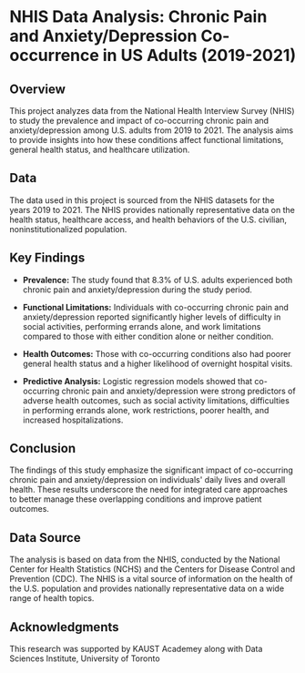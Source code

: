 # NHIS Data Analysis: Chronic Pain and Anxiety/Depression Co-occurrence in US Adults (2019-2021)

## Overview

This project analyzes data from the National Health Interview Survey (NHIS) to study the prevalence and impact of co-occurring chronic pain and anxiety/depression among U.S. adults from 2019 to 2021. The analysis aims to provide insights into how these conditions affect functional limitations, general health status, and healthcare utilization.

## Data 

The data used in this project is sourced from the NHIS datasets for the years 2019 to 2021. The NHIS provides nationally representative data on the health status, healthcare access, and health behaviors of the U.S. civilian, noninstitutionalized population.

## Key Findings

- **Prevalence:** The study found that 8.3% of U.S. adults experienced both chronic pain and anxiety/depression during the study period.
  
- **Functional Limitations:** Individuals with co-occurring chronic pain and anxiety/depression reported significantly higher levels of difficulty in social activities, performing errands alone, and work limitations compared to those with either condition alone or neither condition.

- **Health Outcomes:** Those with co-occurring conditions also had poorer general health status and a higher likelihood of overnight hospital visits.

- **Predictive Analysis:** Logistic regression models showed that co-occurring chronic pain and anxiety/depression were strong predictors of adverse health outcomes, such as social activity limitations, difficulties in performing errands alone, work restrictions, poorer health, and increased hospitalizations.

## Conclusion

The findings of this study emphasize the significant impact of co-occurring chronic pain and anxiety/depression on individuals' daily lives and overall health. These results underscore the need for integrated care approaches to better manage these overlapping conditions and improve patient outcomes.

## Data Source

The analysis is based on data from the NHIS, conducted by the National Center for Health Statistics (NCHS) and the Centers for Disease Control and Prevention (CDC). The NHIS is a vital source of information on the health of the U.S. population and provides nationally representative data on a wide range of health topics.

## Acknowledgments

This research was supported by KAUST Academey along with Data Sciences Institute, University of Toronto 

